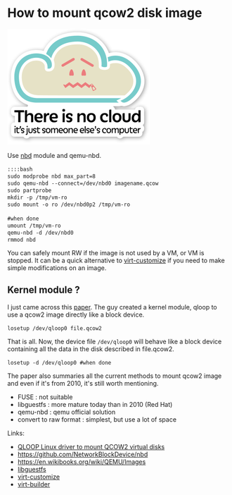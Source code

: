 # How to mount qcow2 disk image
![img](../images/cloud.png)

Use [nbd](https://github.com/NetworkBlockDevice/nbd) module and qemu-nbd.

    ::::bash
    sudo modprobe nbd max_part=8
    sudo qemu-nbd --connect=/dev/nbd0 imagename.qcow
    sudo partprobe
    mkdir -p /tmp/vm-ro
    sudo mount -o ro /dev/nbd0p2 /tmp/vm-ro
    
    #when done
    umount /tmp/vm-ro
    qemu-nbd -d /dev/nbd0
    rmmod nbd

You can safely mount RW if the image is not used by a VM, or VM is stopped. It can be a quick alternative to [virt-customize](http://libguestfs.org/virt-customize.1.html) if you need to make simple modifications on an image.

## Kernel module ?

I just came across this [paper](https://upcommons.upc.edu/bitstream/handle/2099.1/9619/65757.pdf). The guy created a kernel module, qloop to use a qcow2 image directly like a block device.

    losetup /dev/qloop0 file.qcow2

That is all. Now, the device file <code>/dev/qloop0</code> will behave like a block device containing all the data in the disk described in file.qcow2.

    losetup -d /dev/qloop0 #when done

The paper also summaries all the current methods to mount qcow2 image and even if it's from 2010, it's still worth mentioning.

- FUSE : not suitable
- libguestfs : more mature today than in 2010 (Red Hat)
- qemu-nbd : qemu official solution 
- convert to raw format : simplest, but use a lot of space

Links:

- [QLOOP Linux driver to mount QCOW2 virtual disks](https://upcommons.upc.edu/bitstream/handle/2099.1/9619/65757.pdf)
- <https://github.com/NetworkBlockDevice/nbd>
- <https://en.wikibooks.org/wiki/QEMU/Images>
- [libguestfs](http://libguestfs.org/)
- [virt-customize](http://libguestfs.org/virt-customize.1.html)
- [virt-builder](http://libguestfs.org/virt-builder.1.html)
